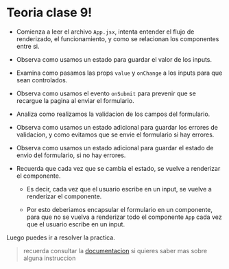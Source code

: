 # Teoria clase 9!

- Comienza a leer el archivo `App.jsx`, intenta entender el flujo de renderizado, el funcionamiento, y como se relacionan los componentes entre si.

- Observa como usamos un estado para guardar el valor de los inputs.

- Examina como pasamos las props `value` y `onChange` a los inputs para que sean controlados.

- Observa como usamos el evento `onSubmit` para prevenir que se recargue la pagina al enviar el formulario.

- Analiza como realizamos la validacion de los campos del formulario.

- Observa como usamos un estado adicional para guardar los errores de validacion, y como evitamos que se envie el formulario si hay errores.

- Observa como usamos un estado adicional para guardar el estado de envio del formulario, si no hay errores.

- Recuerda que cada vez que se cambia el estado, se vuelve a renderizar el componente.

  - Es decir, cada vez que el usuario escribe en un input, se vuelve a renderizar el componente.

  - Por esto deberiamos encapsular el formulario en un componente, para que no se vuelva a renderizar todo el componente `App` cada vez que el usuario escribe en un input.

Luego puedes ir a resolver la practica.

> recuerda consultar la [documentacion](/doc/externalLinks.md#clase-9-forms) si quieres saber mas sobre alguna instruccion
